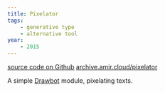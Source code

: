 ```yaml
---
title: Pixelator
tags:
    - generative type
    - alternative tool
year:
    - 2015
---
```

[source code on Github](https://github.com/amirhouieh/type-pixelator)
[archive.amir.cloud/pixelator](https://archive.amir.cloud/pixelator/)

A simple [Drawbot](http://www.drawbot.com) module, pixelating texts.
